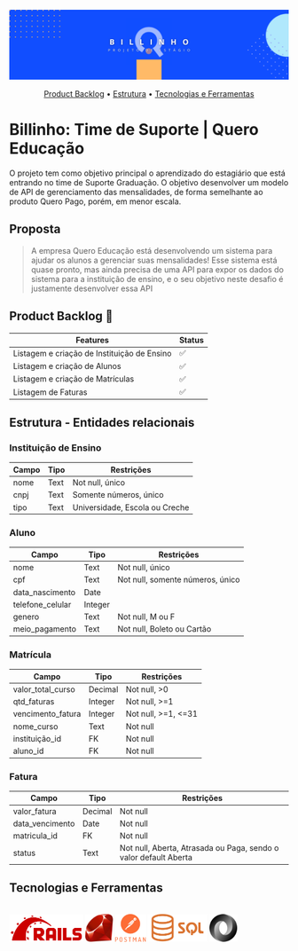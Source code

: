 ![Logo do GitHub](https://github.com/BeatrizPlacido/Billinho_/blob/main/Images/Logo.png)

<div align="center">
  <a href="#Product-Backlog">Product Backlog</a> •
  <a href="#Estrutura---Entidades-relacionais">Estrutura</a> •
  <a href="#Tecnologias-e-Ferramentas">Tecnologias e Ferramentas</a> 
</div>


# Billinho: Time de Suporte | Quero Educação
O projeto tem como objetivo principal o aprendizado do estagiário que está entrando no time de Suporte Graduação. O objetivo desenvolver um modelo de API de gerenciamento das mensalidades, de forma semelhante ao produto Quero Pago, porém, em menor escala.

## Proposta
> A empresa Quero Educação está desenvolvendo um sistema para ajudar os alunos a gerenciar suas mensalidades! Esse sistema está quase pronto, mas ainda precisa de uma API para expor os dados do sistema para a instituição de ensino, e o seu objetivo neste desafio é justamente desenvolver essa API

## Product Backlog 📜
| Features                                  |Status| 
|-------------------------------------------|------|
|Listagem e criação de Instituição de Ensino|  ✅  |
|Listagem e criação de Alunos               |  ✅  |
|Listagem e criação de Matrículas           |  ✅  |
|Listagem de Faturas                        |  ✅  |



## Estrutura - Entidades relacionais
### Instituição de Ensino
| Campo | Tipo | Restrições                    |
|-------|------|-------------------------------|
|nome   |Text  |Not null, único                |
|cnpj   |Text  |Somente números, único         |
|tipo   |Text  |Universidade, Escola ou Creche |

### Aluno
| Campo          | Tipo  | Restrições                      |
|----------------|-------|---------------------------------|
|nome            |Text   |Not null, único                  |
|cpf             |Text   |Not null, somente números, único |
|data_nascimento |Date   |                                 |
|telefone_celular|Integer|                                 |
|genero          |Text   |Not null, M ou F                 |
|meio_pagamento  |Text   |Not null, Boleto ou Cartão       |


### Matrícula
| Campo           | Tipo  | Restrições        |
|-----------------|-------|-------------------|
|valor_total_curso|Decimal|Not null, >0       |
|qtd_faturas      |Integer|Not null, >=1      |
|vencimento_fatura|Integer|Not null, >=1, <=31|
|nome_curso       |Text   |Not null           |
|instituição_id   |FK     |Not null           |
|aluno_id         |FK     |Not null           |

### Fatura
| Campo         | Tipo  | Restrições                                                     |
|---------------|-------|----------------------------------------------------------------|
|valor_fatura   |Decimal|Not null                                                        |
|data_vencimento|Date   |Not null                                                        |
|matricula_id   |FK     |Not null                                                        | 
|status         |Text   |Not null, Aberta, Atrasada ou Paga, sendo o valor default Aberta|

## Tecnologias e Ferramentas

<div style="display: inline_block"><br>
  <img align="center" alt="Rails" height="50" src="https://github.com/BeatrizPlacido/Billinho_/blob/main/Images/RAILS.png" />
  <img align="center" alt="Ruby" height="50" src="https://github.com/BeatrizPlacido/Billinho_/blob/main/Images/RUBY.png" />
  <img align="center" alt="Postman" height="50" src="https://github.com/BeatrizPlacido/Billinho_/blob/main/Images/POSTMAN.png" />
  <img align="center" alt="SQL" height="50" src="https://github.com/BeatrizPlacido/Billinho_/blob/main/Images/SQL.png" />
  <img align="center" alt="Json" height="50" src="https://github.com/BeatrizPlacido/Billinho_/blob/main/Images/JSON.png" />
</div>

